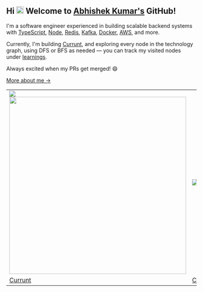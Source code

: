 ## Hi <img src="https://raw.githubusercontent.com/wasabeef/wasabeef/master/icons/wave.gif" height="20px" /> Welcome to [Abhishek Kumar's](https://abhiarya.in) GitHub!


I&apos;m a software engineer experienced in building scalable backend systems with [TypeScript](https://www.typescriptlang.org), [Node](https://nodejs.org), [Redis](https://redis.io), [Kafka](https://kafka.apache.org), [Docker](https://www.docker.com), [AWS](https://aws.amazon.com), and more. 

Currently, I&apos;m building [Currunt](https://currunt.in), and exploring every node in the technology graph, using DFS or BFS as needed — you can track my visited nodes under [learnings](https://learnings.abhiarya.in).

Always excited when my PRs get merged! 😄 


[More about me &rarr;](https://abhiarya.in)


|  |  |
|---------------|---------------|
| <img src="https://github-readme-stats.vercel.app/api?username=AbhiArya20&include_all_commits=true&show_icons=true&rank_icon=percentile&border_radius=20&show=reviews,discussions_started,discussions_answered,prs_merged,prs_merged_percentage" /> <br> <img width="468px" src="https://github-readme-stats.vercel.app/api/pin/?username=currunt&repo=currunt&description_lines_count=1&border_radius=20&show_owner=true" /> | <img src="https://github-readme-stats.vercel.app/api/top-langs/?username=AbhiArya20&layout=donut-vertical&border_radius=20&langs_count=14&size_weight=0.5&count_weight=0.5" /> |
| [Currunt](https://currunt.in) | [Code](https://github.com/currunt/currunt) |
